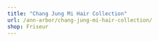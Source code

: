 ```yaml
---
title: "Chang Jung Mi Hair Collection"
url: /ann-arbor/chang-jung-mi-hair-collection/
shop: Friseur
---
```

